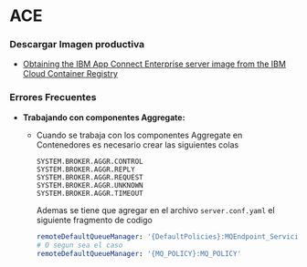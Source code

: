 # ACE

### Descargar Imagen productiva

* [Obtaining the IBM App Connect Enterprise server image from the IBM Cloud Container Registry ](https://www.ibm.com/docs/en/app-connect/containers_cd?topic=obtaining-app-connect-enterprise-server-image-from-cloud-container-registry)

### Errores Frecuentes

* **Trabajando con componentes Aggregate:**
    - Cuando se trabaja con los componentes Aggregate en Contenedores es necesario crear las siguientes colas

        ```
        SYSTEM.BROKER.AGGR.CONTROL
        SYSTEM.BROKER.AGGR.REPLY
        SYSTEM.BROKER.AGGR.REQUEST
        SYSTEM.BROKER.AGGR.UNKNOWN
        SYSTEM.BROKER.AGGR.TIMEOUT
        ```

        Ademas se tiene que agregar en el archivo `server.conf.yaml` el siguiente fragmento de codigo

        ```yaml
        remoteDefaultQueueManager: '{DefaultPolicies}:MQEndpoint_Servicio'
        # O segun sea el caso
        remoteDefaultQueueManager: '{MQ_POLICY}:MQ_POLICY'
        ```